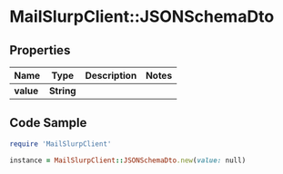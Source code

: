# MailSlurpClient::JSONSchemaDto

## Properties

Name | Type | Description | Notes
------------ | ------------- | ------------- | -------------
**value** | **String** |  | 

## Code Sample

```ruby
require 'MailSlurpClient'

instance = MailSlurpClient::JSONSchemaDto.new(value: null)
```


